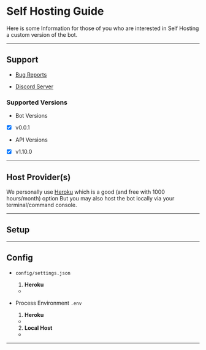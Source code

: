 # Self Hosting Guide
Here is some Information for those of you 
who are interested in Self Hosting a custom version of the bot.

---

## Support
* [Bug Reports](https://github.com/ParadiseBotList/ParadiseAPI-Bot/issues)

* [Discord Server](https://paradisebots.net/discord)

### Supported Versions

* Bot Versions
- [x] v0.0.1

* API Versions
- [x] v1.10.0


---

## Host Provider(s)
We personally use [Heroku](https://heroku.com/) which is a good (and free with 1000 hours/month) option
But you may also host the bot locally via your terminal/command console.

---

## Setup 

---

## Config
* `config/settings.json`
  1. __**Heroku**__
    *

* Process Environment `.env`
  1. __**Heroku**__
    *

  2. __**Local Host**__
    *

---

